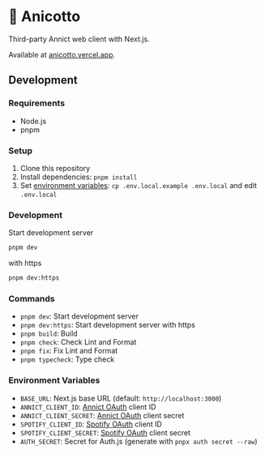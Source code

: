 # 🧣 Anicotto

Third-party Annict web client with Next.js.

Available at [anicotto.vercel.app](https://anicotto.vercel.app).

## Development

### Requirements

- Node.js
- pnpm

### Setup

1. Clone this repository
2. Install dependencies: `pnpm install`
3. Set [environment variables](#environment-variables): `cp .env.local.example .env.local` and edit `.env.local`

### Development

Start development server

```bash
pnpm dev
```

with https

```bash
pnpm dev:https
```

### Commands

- `pnpm dev`: Start development server
- `pnpm dev:https`: Start development server with https
- `pnpm build`: Build
- `pnpm check`: Check Lint and Format
- `pnpm fix`: Fix Lint and Format
- `pnpm typecheck`: Type check

### Environment Variables

- `BASE_URL`: Next.js base URL (default: `http://localhost:3000`)
- `ANNICT_CLIENT_ID`: [Annict OAuth](https://annict.com/oauth/applications) client ID
- `ANNICT_CLIENT_SECRET`: [Annict OAuth](https://annict.com/oauth/applications) client secret
- `SPOTIFY_CLIENT_ID`: [Spotify OAuth](https://developer.spotify.com/dashboard/applications) client ID
- `SPOTIFY_CLIENT_SECRET`: [Spotify OAuth](https://developer.spotify.com/dashboard/applications) client secret
- `AUTH_SECRET`: Secret for Auth.js (generate with `pnpx auth secret --raw`)
